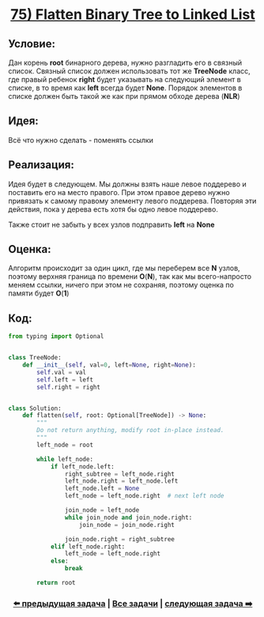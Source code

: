 <div align='center'>
<h1><a href='https://leetcode.com/problems/flatten-binary-tree-to-linked-list/description/'><strong>75) Flatten Binary Tree to Linked List</strong></a></h1>
</div>

## **Условие:**

Дан корень **root** бинарного дерева, нужно разгладить его в связный список. Связный список должен использовать тот же **TreeNode** класс, где правый ребенок **right** будет указывать на следующий элемент в списке, в то время как **left** всегда будет **None**. Порядок элементов в списке должен быть такой же как при прямом обходе дерева (**NLR**)

## **Идея:**

Всё что нужно сделать - поменять ссылки

## **Реализация:**

Идея будет в следующем. Мы должны взять наше левое поддерево и поставить его на место правого. При этом правое дерево нужно привязать к самому правому элементу левого поддерева. Повторяя эти действия, пока у дерева есть хотя бы одно левое поддерево.

Также стоит не забыть у всех узлов подправить **left** на **None**



## **Оценка:**

Алгоритм происходит за один цикл, где мы переберем все **N** узлов, поэтому верхняя граница по времени **O**(**N**), так как мы всего-напросто меняем ссылки, ничего при этом не сохраняя, поэтому оценка по памяти будет **O**(**1**)

## Код:
```python
from typing import Optional


class TreeNode:
    def __init__(self, val=0, left=None, right=None):
        self.val = val
        self.left = left
        self.right = right


class Solution:
    def flatten(self, root: Optional[TreeNode]) -> None:
        """
        Do not return anything, modify root in-place instead.
        """
        left_node = root

        while left_node:
            if left_node.left:
                right_subtree = left_node.right
                left_node.right = left_node.left
                left_node.left = None
                left_node = left_node.right  # next left node

                join_node = left_node
                while join_node and join_node.right:
                    join_node = join_node.right

                join_node.right = right_subtree
            elif left_node.right:
                left_node = left_node.right
            else:
                break

        return root

```

<div align='center'><h3><a href='https://github.com/TAskMAster339/PythonAlgorithms/tree/main/74.Populating%20Next%20Right%20Pointers%20in%20Each%20Node%20II'>⬅️ предыдущая задача</a>&nbsp;|&nbsp;<a href='https://github.com/TAskMAster339/PythonAlgorithms/tree/main/README.md'>Все задачи</a>&nbsp;|&nbsp;<a href='https://github.com/TAskMAster339/PythonAlgorithms/tree/main/76.Path%20Sum'>следующая задача ➡️</a></h3></div>